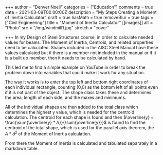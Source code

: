 +++
author = "Denver Noell"
categories = ["Education"]
comments = true
date = 2021-03-09T00:00:00Z
description = "My Steps Creating a Moment of Inertia Calculator"
draft = true
hasMath = true
removeBlur = true
tags = ["Civil Engineering"]
title = "Moment of Inertia Calculator"
[[images]]
alt = "Photo"
src = "/img/windmill1.jpg"
stretch = "cover"

+++
In my Design of Steel Structures course, in order to calculate needed values for beams. The Moment of Inertia, Centroid, and related properties need to be calculated. Shapes included in the AISC Steel Manual have these values calculated but if there is a member not included in the manual or if it is a built up member, then it needs to be calculated by hand.

This led me to find a simple example on YouTube in order to break the problem down into variables that could make it work for any situation.

The way it works is to enter the top left and bottom right coordinates of each individual rectangle, counting (0,0) as the bottom left of all points even if it is not part of the object. The shape class takes these and determines the area, length of each side, and the maxes and minimums.

All of the individual shapes are then added to the total class which determines the highest y value, which is needed for the centroid calculation. The centroid for each shape is found and then $\overline{y} = \frac{\sum{\overline{y} * A}}{\sum{\overline{y}}}$ is found to find the centroid of the total shape, which is used for the parallel axis theorem, the $A*d^2$ of the Moment of Inertia calculation.

From there the Moment of Inertia is calculated and tabulated separately in a markdown table.
